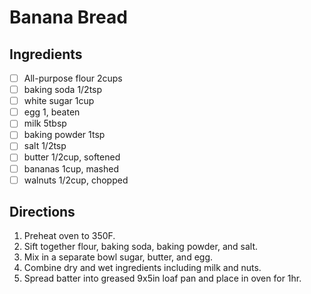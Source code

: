 # Banana Bread

## Ingredients

- [ ] All-purpose flour 2cups
- [ ] baking soda 1/2tsp
- [ ] white sugar 1cup
- [ ] egg 1, beaten
- [ ] milk 5tbsp
- [ ] baking powder 1tsp
- [ ] salt 1/2tsp
- [ ] butter 1/2cup, softened
- [ ] bananas 1cup, mashed
- [ ] walnuts 1/2cup, chopped

## Directions

1. Preheat oven to 350F.
2. Sift together flour, baking soda, baking powder, and salt.
3. Mix in a separate bowl sugar, butter, and egg.
4. Combine dry and wet ingredients including milk and nuts.
5. Spread batter into greased 9x5in loaf pan and place in oven for 1hr.